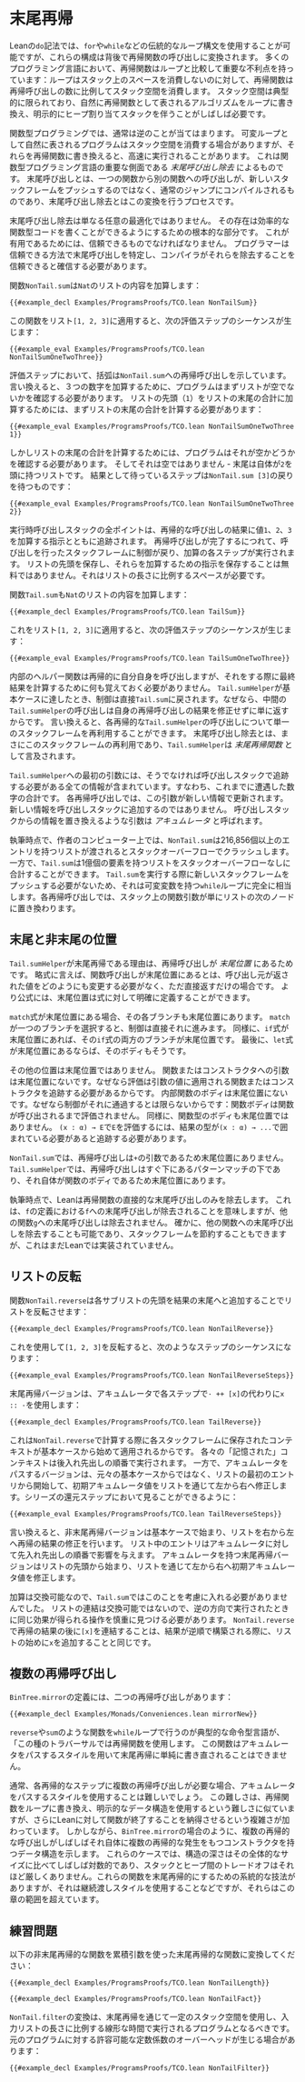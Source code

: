# 末尾再帰

Leanの`do`記法では、`for`や`while`などの伝統的なループ構文を使用することが可能ですが、これらの構成は背後で再帰関数の呼び出しに変換されます。
多くのプログラミング言語において、再帰関数はループと比較して重要な不利点を持っています：ループはスタック上のスペースを消費しないのに対して、再帰関数は再帰呼び出しの数に比例してスタック空間を消費します。
スタック空間は典型的に限られており、自然に再帰関数として表されるアルゴリズムをループに書き換え、明示的にヒープ割り当てスタックを伴うことがしばしば必要です。

関数型プログラミングでは、通常は逆のことが当てはまります。
可変ループとして自然に表されるプログラムはスタック空間を消費する場合がありますが、それらを再帰関数に書き換えると、高速に実行されることがあります。
これは関数型プログラミング言語の重要な側面である _末尾呼び出し除去_ によるものです。
末尾呼び出しとは、一つの関数から別の関数への呼び出しが、新しいスタックフレームをプッシュするのではなく、通常のジャンプにコンパイルされるものであり、末尾呼び出し除去とはこの変換を行うプロセスです。

末尾呼び出し除去は単なる任意の最適化ではありません。
その存在は効率的な関数型コードを書くことができるようにするための根本的な部分です。
これが有用であるためには、信頼できるものでなければなりません。
プログラマーは信頼できる方法で末尾呼び出しを特定し、コンパイラがそれらを除去することを信頼できると確信する必要があります。

関数`NonTail.sum`は`Nat`のリストの内容を加算します：
```lean
{{#example_decl Examples/ProgramsProofs/TCO.lean NonTailSum}}
```
この関数をリスト`[1, 2, 3]`に適用すると、次の評価ステップのシーケンスが生じます：
```lean
{{#example_eval Examples/ProgramsProofs/TCO.lean NonTailSumOneTwoThree}}
```
評価ステップにおいて、括弧は`NonTail.sum`への再帰呼び出しを示しています。
言い換えると、３つの数字を加算するために、プログラムはまずリストが空でないかを確認する必要があります。
リストの先頭（`1`）をリストの末尾の合計に加算するためには、まずリストの末尾の合計を計算する必要があります：
```lean
{{#example_eval Examples/ProgramsProofs/TCO.lean NonTailSumOneTwoThree 1}}
```
しかしリストの末尾の合計を計算するためには、プログラムはそれが空かどうかを確認する必要があります。
そしてそれは空ではありません - 末尾は自体が`2`を頭に持つリストです。
結果として待っているステップは`NonTail.sum [3]`の戻りを待つものです：
```lean
{{#example_eval Examples/ProgramsProofs/TCO.lean NonTailSumOneTwoThree 2}}
```
実行時呼び出しスタックの全ポイントは、再帰的な呼び出しの結果に値`1`、`2`、`3`を加算する指示とともに追跡されます。
再帰呼び出しが完了するにつれて、呼び出しを行ったスタックフレームに制御が戻り、加算の各ステップが実行されます。
リストの先頭を保存し、それらを加算するための指示を保存することは無料ではありません。それはリストの長さに比例するスペースが必要です。

関数`Tail.sum`も`Nat`のリストの内容を加算します：
```lean
{{#example_decl Examples/ProgramsProofs/TCO.lean TailSum}}
```
これをリスト`[1, 2, 3]`に適用すると、次の評価ステップのシーケンスが生じます：
```lean
{{#example_eval Examples/ProgramsProofs/TCO.lean TailSumOneTwoThree}}
```
内部のヘルパー関数は再帰的に自分自身を呼び出しますが、それをする際に最終結果を計算するために何も覚えておく必要がありません。
`Tail.sumHelper`が基本ケースに達したとき、制御は直接`Tail.sum`に戻されます。なぜなら、中間の`Tail.sumHelper`の呼び出しは自身の再帰呼び出しの結果を修正せずに単に返すからです。
言い換えると、各再帰的な`Tail.sumHelper`の呼び出しについて単一のスタックフレームを再利用することができます。
末尾呼び出し除去とは、まさにこのスタックフレームの再利用であり、`Tail.sumHelper`は _末尾再帰関数_ として言及されます。

`Tail.sumHelper`への最初の引数には、そうでなければ呼び出しスタックで追跡する必要がある全ての情報が含まれています。すなわち、これまでに遭遇した数字の合計です。
各再帰呼び出しでは、この引数が新しい情報で更新されます。新しい情報を呼び出しスタックに追加するのではありません。
呼び出しスタックからの情報を置き換えるような引数は _アキュムレータ_ と呼ばれます。

執筆時点で、作者のコンピューター上では、`NonTail.sum`は216,856個以上のエントリを持つリストが渡されるとスタックオーバーフローでクラッシュします。一方で、`Tail.sum`は1億個の要素を持つリストをスタックオーバーフローなしに合計することができます。
`Tail.sum`を実行する際に新しいスタックフレームをプッシュする必要がないため、それは可変変数を持つ`while`ループに完全に相当します。各再帰呼び出しでは、スタック上の関数引数が単にリストの次のノードに置き換わります。


## 末尾と非末尾の位置

`Tail.sumHelper`が末尾再帰である理由は、再帰呼び出しが _末尾位置_ にあるためです。
略式に言えば、関数呼び出しが末尾位置にあるとは、呼び出し元が返された値をどのようにも変更する必要がなく、ただ直接返すだけの場合です。
より公式には、末尾位置は式に対して明確に定義することができます。

`match`式が末尾位置にある場合、その各ブランチも末尾位置にあります。
`match`が一つのブランチを選択すると、制御は直接それに進みます。
同様に、`if`式が末尾位置にあれば、その`if`式の両方のブランチが末尾位置です。
最後に、`let`式が末尾位置にあるならば、そのボディもそうです。

その他の位置は末尾位置ではありません。
関数またはコンストラクタへの引数は末尾位置にないです。なぜなら評価は引数の値に適用される関数またはコンストラクタを追跡する必要があるからです。
内部関数のボディは末尾位置にないです。なぜなら制御がそれに通過するとは限らないからです：関数ボディは関数が呼び出されるまで評価されません。
同様に、関数型のボディも末尾位置ではありません。
`(x : α) → E`で`E`を評価するには、結果の型が`(x : α) → ...`で囲まれている必要があると追跡する必要があります。

`NonTail.sum`では、再帰呼び出しは`+`の引数であるため末尾位置にありません。
`Tail.sumHelper`では、再帰呼び出しはすぐ下にあるパターンマッチの下であり、それ自体が関数のボディであるため末尾位置にあります。

執筆時点で、Leanは再帰関数の直接的な末尾呼び出しのみを除去します。
これは、`f`の定義における`f`への末尾呼び出しが除去されることを意味しますが、他の関数`g`への末尾呼び出しは除去されません。
確かに、他の関数への末尾呼び出しを除去することも可能であり、スタックフレームを節約することもできますが、これはまだLeanでは実装されていません。

## リストの反転

関数`NonTail.reverse`は各サブリストの先頭を結果の末尾へと追加することでリストを反転させます：
```lean
{{#example_decl Examples/ProgramsProofs/TCO.lean NonTailReverse}}
```
これを使用して`[1, 2, 3]`を反転すると、次のようなステップのシーケンスになります：
```lean
{{#example_eval Examples/ProgramsProofs/TCO.lean NonTailReverseSteps}}
```

末尾再帰バージョンは、アキュムレータで各ステップで`· ++ [x]`の代わりに`x :: ·`を使用します：
```lean
{{#example_decl Examples/ProgramsProofs/TCO.lean TailReverse}}
```
これは`NonTail.reverse`で計算する際に各スタックフレームに保存されたコンテキストが基本ケースから始めて適用されるからです。
各々の「記憶された」コンテキストは後入れ先出しの順番で実行されます。
一方で、アキュムレータをパスするバージョンは、元々の基本ケースからではなく、リストの最初のエントリから開始して、初期アキュムレータ値をリストを通じて左から右へ修正します。シリーズの還元ステップにおいて見ることができるように：
```lean
{{#example_eval Examples/ProgramsProofs/TCO.lean TailReverseSteps}}
```
言い換えると、非末尾再帰バージョンは基本ケースで始まり、リストを右から左へ再帰の結果の修正を行います。
リスト中のエントリはアキュムレータに対して先入れ先出しの順番で影響を与えます。
アキュムレータを持つ末尾再帰バージョンはリストの先頭から始まり、リストを通じて左から右へ初期アキュムレータ値を修正します。

加算は交換可能なので、`Tail.sum`ではこのことを考慮に入れる必要がありませんでした。
リストの連結は交換可能ではないので、逆の方向で実行されたときに同じ効果が得られる操作を慎重に見つける必要があります。
`NonTail.reverse`で再帰の結果の後に`[x]`を連結することは、結果が逆順で構築される際に、リストの始めに`x`を追加することと同じです。

## 複数の再帰呼び出し

`BinTree.mirror`の定義には、二つの再帰呼び出しがあります：
```lean
{{#example_decl Examples/Monads/Conveniences.lean mirrorNew}}
```
`reverse`や`sum`のような関数を`while`ループで行うのが典型的な命令型言語が、「この種のトラバーサルでは再帰関数を使用します。
この関数はアキュムレータをパスするスタイルを用いて末尾再帰に単純に書き直されることはできません。

通常、各再帰的なステップに複数の再帰呼び出しが必要な場合、アキュムレータをパスするスタイルを使用することは難しいでしょう。
この難しさは、再帰関数をループに書き換え、明示的なデータ構造を使用するという難しさに似ていますが、さらにLeanに対して関数が終了することを納得させるという複雑さが加わっています。
しかしながら、`BinTree.mirror`の場合のように、複数の再帰的な呼び出しがしばしばそれ自体に複数の再帰的な発生をもつコンストラクタを持つデータ構造を示します。
これらのケースでは、構造の深さはその全体的なサイズに比べてしばしば対数的であり、スタックとヒープ間のトレードオフはそれほど厳しくありません。これらの関数を末尾再帰的にするための系統的な技法がありますが、それは継続渡しスタイルを使用することなどですが、それらはこの章の範囲を超えています。

## 練習問題

以下の非末尾再帰的な関数を累積引数を使った末尾再帰的な関数に変換してください：

```lean
{{#example_decl Examples/ProgramsProofs/TCO.lean NonTailLength}} 
```

```lean
{{#example_decl Examples/ProgramsProofs/TCO.lean NonTailFact}}
```

`NonTail.filter`の変換は、末尾再帰を通じて一定のスタック空間を使用し、入力リストの長さに比例する線形な時間で実行されるプログラムとなるべきです。
元のプログラムに対する許容可能な定数係数のオーバーヘッドが生じる場合があります：
```lean
{{#example_decl Examples/ProgramsProofs/TCO.lean NonTailFilter}}
```